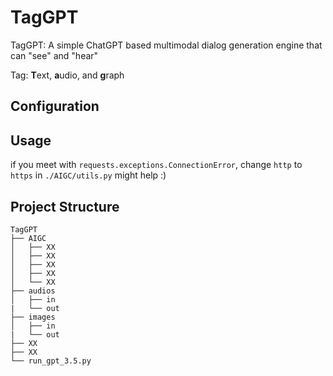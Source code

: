 # TagGPT

TagGPT: A simple ChatGPT based multimodal dialog generation engine that can "see" and "hear"

Tag: **T**ext, **a**udio, and **g**raph

## Configuration

## Usage

if you meet with `requests.exceptions.ConnectionError`, change `http` to `https` in `./AIGC/utils.py` might help :)

## Project Structure

```
TagGPT
├── AIGC
│   ├── XX
│   ├── XX
│   ├── XX
│   ├── XX
│   └── XX
├── audios
│   ├── in
|   └── out
├── images
│   ├── in
|   └── out
├── XX
├── XX
└── run_gpt_3.5.py
```
